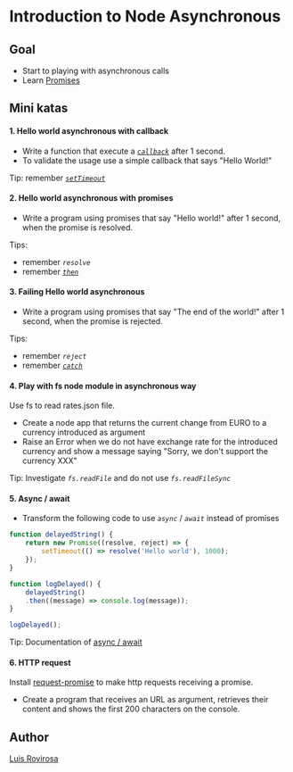 # Introduction to Node Asynchronous

## Goal
- Start to playing with asynchronous calls
- Learn [Promises](https://developer.mozilla.org/es/docs/Web/JavaScript/Referencia/Objetos_globales/Promise)

## Mini katas

#### 1. Hello world asynchronous with callback
- Write a function that execute a [_`callback`_](https://developer.mozilla.org/es/docs/Glossary/Callback_function) after 1 second.
- To validate the usage use a simple callback that says "Hello World!"

Tip: remember [_`setTimeout`_](https://developer.mozilla.org/es/docs/Web/API/WindowTimers/setTimeout)


#### 2. Hello world asynchronous with promises
- Write a program using promises that say "Hello world!" after 1 second, when the promise is resolved.

Tips:
 - remember _`resolve`_
 - remember [_`then`_](https://developer.mozilla.org/es/docs/Web/JavaScript/Referencia/Objetos_globales/Promise/then)

#### 3. Failing Hello world asynchronous
- Write a program using promises that say "The end of the world!" after 1 second, when the promise is rejected.

Tips:
 - remember _`reject`_
 - remember [_`catch`_](https://developer.mozilla.org/es/docs/Web/JavaScript/Referencia/Objetos_globales/Promise/then)

#### 4. Play with fs node module in asynchronous way
     
 Use fs to read rates.json file.
 
 - Create a node app that returns the current change from EURO to a currency introduced as argument
 - Raise an Error when we do not have exchange rate for the introduced currency and show a message saying "Sorry, we don't support the currency XXX"
 
Tip: Investigate _`fs.readFile`_ and do not use _`fs.readFileSync`_
 
#### 5. Async / await

- Transform the following code to use _`async`_ / _`await`_ instead of promises

```javascript
function delayedString() {
    return new Promise((resolve, reject) => {
        setTimeout(() => resolve('Hello world'), 1000);
    });
}

function logDelayed() {
    delayedString()
    .then((message) => console.log(message));
}

logDelayed();
```

Tip: Documentation of [async / await](https://developer.mozilla.org/es/docs/Web/JavaScript/Referencia/Sentencias/funcion_asincrona)

#### 6. HTTP request

Install [request-promise](https://github.com/request/request-promise#installation) to make http requests receiving a promise.

- Create a program that receives an URL as argument, retrieves their content and shows the first 200 characters on the console. 

## Author
[Luis Rovirosa](https://twitter.com/luisrovirosa)

